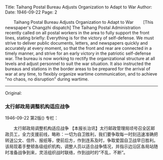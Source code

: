 Title: Taihang Postal Bureau Adjusts Organization to Adapt to War
Author:
Date: 1946-09-22
Page: 2

　　Taihang Postal Bureau Adjusts Organization to Adapt to War
　　[This newspaper's Changzhi dispatch] The Taihang Postal Administration recently called on all postal workers in the area to fully support the front lines, stating briefly: Everything is for the victory of self-defense. We must strive to deliver public documents, letters, and newspapers quickly and accurately at every moment, so that the front and rear are connected in a timely manner, and strive for an early victory in the patriotic self-defense war. The bureau is now working to rectify the organizational structure at all levels and adjust personnel to suit the war situation. It also instructed the bureaus and stations in the border areas to be prepared for the arrival of war at any time, to flexibly organize wartime communication, and to achieve "no chaos, no disruption" during wartime.



<hr /> 

Original: 


### 太行邮政局调整机构适应战争

1946-09-22
第2版()
专栏：

　　太行邮政局调整机构适应战争
    【本报长治讯】太行邮政管理局顷号召全区邮政员工，全力支援前线，略称：一切为自卫胜利，我们要争取每一时刻迅速准确把转送公文、信件、报纸等，使前后方，作到连系及时，争取爱国自卫战早日胜利。该局现着手整顿各级组织机构，调整人员以适合战争情况，并指示边沿区各局站随时准备战争到来，灵活组织战时联络，作到战时的“不乱，不断”。
